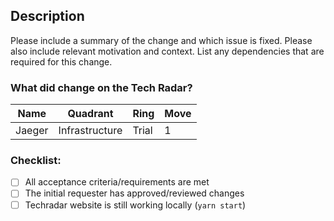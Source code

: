 ## Description

Please include a summary of the change and which issue is fixed. Please also include relevant motivation and context.
List any dependencies that are required for this change. 

### What did change on the Tech Radar?
|Name|Quadrant|Ring|Move|
|---|---|---|---|
|Jaeger|Infrastructure	|Trial|1|

### Checklist:

- [ ] All acceptance criteria/requirements are met
- [ ] The initial requester has approved/reviewed changes
- [ ] Techradar website is still working locally (```yarn start```)